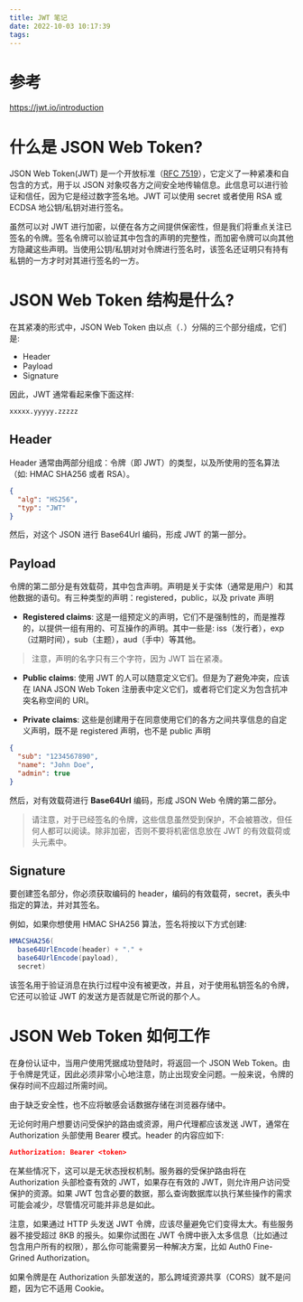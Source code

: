 ```yaml
---
title: JWT 笔记
date: 2022-10-03 10:17:39
tags:
---
```

# 参考

https://jwt.io/introduction

# 什么是 JSON Web Token?

JSON Web Token(JWT) 是一个开放标准（[RFC 7519](https://www.rfc-editor.org/rfc/rfc7519.html)），它定义了一种紧凑和自包含的方式，用于以 JSON 对象哎各方之间安全地传输信息。此信息可以进行验证和信任，因为它是经过数字签名地。JWT 可以使用 secret 或者使用 RSA 或 ECDSA 地公钥/私钥对进行签名。

虽然可以对 JWT 进行加密，以便在各方之间提供保密性，但是我们将重点关注已签名的令牌。签名令牌可以验证其中包含的声明的完整性，而加密令牌可以向其他方隐藏这些声明。当使用公钥/私钥对对令牌进行签名时，该签名还证明只有持有私钥的一方才时对其进行签名的一方。

# JSON Web Token 结构是什么?

在其紧凑的形式中，JSON Web Token 由以点（`.`）分隔的三个部分组成，它们是:

- Header
- Payload
- Signature

因此，JWT 通常看起来像下面这样:

```bash
xxxxx.yyyyy.zzzzz
```

## Header

Header 通常由两部分组成：令牌（即 JWT）的类型，以及所使用的签名算法（如: HMAC SHA256 或者 RSA）。

```json
{
  "alg": "HS256",
  "typ": "JWT"
}
```
然后，对这个 JSON 进行 Base64Url 编码，形成 JWT 的第一部分。

## Payload

令牌的第二部分是有效载荷，其中包含声明。声明是关于实体（通常是用户）和其他数据的语句。有三种类型的声明：registered，public，以及 private 声明

- **Registered claims**: 这是一组预定义的声明，它们不是强制性的，而是推荐的，以提供一组有用的、可互操作的声明。其中一些是: iss（发行者），exp（过期时间），sub（主题），aud（手中）等其他。

> 注意，声明的名字只有三个字符，因为 JWT 旨在紧凑。

- **Public claims**: 使用 JWT 的人可以随意定义它们。但是为了避免冲突，应该在 IANA JSON Web Token 注册表中定义它们，或者将它们定义为包含抗冲突名称空间的 URI。

- **Private claims**: 这些是创建用于在同意使用它们的各方之间共享信息的自定义声明，既不是 registered 声明，也不是 public 声明


```json
{
  "sub": "1234567890",
  "name": "John Doe",
  "admin": true
}
```

然后，对有效载荷进行 **Base64Url** 编码，形成 JSON Web 令牌的第二部分。

> 请注意，对于已经签名的令牌，这些信息虽然受到保护，不会被篡改，但任何人都可以阅读。除非加密，否则不要将机密信息放在 JWT 的有效载荷或头元素中。


## Signature

要创建签名部分，你必须获取编码的 header，编码的有效载荷，secret，表头中指定的算法，并对其签名。

例如，如果你想使用 HMAC SHA256 算法，签名将按以下方式创建: 

```java
HMACSHA256(
  base64UrlEncode(header) + "." +
  base64UrlEncode(payload),
  secret)
```

该签名用于验证消息在执行过程中没有被更改，并且，对于使用私钥签名的令牌，它还可以验证 JWT 的发送方是否就是它所说的那个人。


# JSON Web Token 如何工作

在身份认证中，当用户使用凭据成功登陆时，将返回一个 JSON Web Token。由于令牌是凭证，因此必须非常小心地注意，防止出现安全问题。一般来说，令牌的保存时间不应超过所需时间。

由于缺乏安全性，也不应将敏感会话数据存储在浏览器存储中。

无论何时用户想要访问受保护的路由或资源，用户代理都应该发送 JWT，通常在 Authorization 头部使用 Bearer 模式。header 的内容应如下: 

```json
Authorization: Bearer <token>
```

在某些情况下，这可以是无状态授权机制。服务器的受保护路由将在 Authorization 头部检查有效的 JWT，如果存在有效的 JWT，则允许用户访问受保护的资源。如果 JWT 包含必要的数据，那么查询数据库以执行某些操作的需求可能会减少，尽管情况可能并非总是如此。

注意，如果通过 HTTP 头发送 JWT 令牌，应该尽量避免它们变得太大。有些服务器不接受超过 8KB 的报头。如果你试图在 JWT 令牌中嵌入太多信息（比如通过包含用户所有的权限），那么你可能需要另一种解决方案，比如 Auth0 Fine-Grined Authorization。

如果令牌是在 Authorization 头部发送的，那么跨域资源共享（CORS）就不是问题，因为它不适用 Cookie。